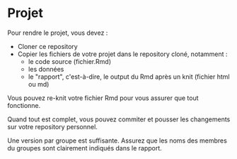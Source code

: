 # Projet


Pour rendre le projet, vous devez :

  - Cloner ce repository
  - Copier les fichiers de votre projet dans le repository cloné, notamment :
    - le code source (fichier.Rmd)
    - les données
    - le "rapport", c'est-à-dire, le output du Rmd après un knit (fichier html ou md)
    

Vous pouvez re-knit votre fichier Rmd pour vous assurer que tout fonctionne.

Quand tout est complet, vous pouvez commiter et pousser les changements sur votre repository personnel.

Une version par groupe est suffisante. Assurez que les noms des membres du groupes sont clairement indiqués dans le rapport.